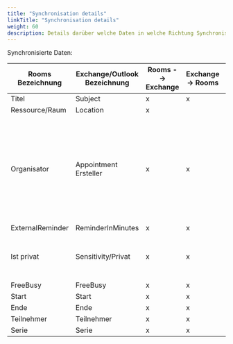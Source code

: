 ```yaml
---
title: "Synchronisation details"
linkTitle: "Synchronisation details"
weight: 60 
description: Details darüber welche Daten in welche Richtung Synchronisiert werden
---
```


Synchronisierte Daten:

|Rooms Bezeichnung|Exchange/Outlook Bezeichnung| Rooms --> Exchange | Exchange -> Rooms | Spezielle bemerkungen
|---|---|---|---|---|
|Titel |Subject|x|x||
|Ressource/Raum|Location|x|||
|Organisator|Appointment Ersteller|x|x|Bestimmt Mailbox wo die Buchung Synchronisiert wird. In Exchange unmöglich zu ändern, in Rooms bei Serien nicht möglich anzupassen |
|ExternalReminder|ReminderInMinutes|x|x||
|Ist privat|Sensitivity/Privat|x|x|In Outlook einzelne Serietermine anpassen ist nicht möglich|
|FreeBusy|FreeBusy|x|x||
|Start|Start|x|x||
|Ende|Ende|x|x||
|Teilnehmer|Teilnehmer|x|x||
|Serie|Serie|x|x||




